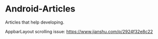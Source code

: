 # Android-Articles
Articles that help developing. 

AppbarLayout scrolling issue: https://www.jianshu.com/p/2924f32e8c22 

